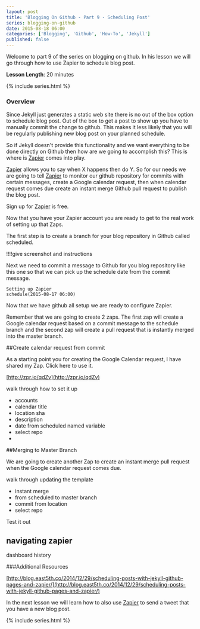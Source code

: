 ```yaml
---
layout: post
title: 'Blogging On Github - Part 9 - Scheduling Post'
series: blogging-on-github 
date: 2015-08-18 06:00
categories: ['Blogging', 'Github', 'How-To', 'Jekyll']
published: false
---
```


Welcome to part 9 of the series on blogging on  github.  In his lesson we will go through how to use Zapier to schedule blog post.  
 
**Lesson Length**:  20 minutes
 
{% include series.html %}

### Overview 

Since Jekyll just generates a static web site there is no out of the box option to schedule blog post.  Out of the box to get a post to show up you have to manually commit the change to github.    This makes it less likely that you will be regularly publishing new blog post on your planned schedule.  

So if Jekyll doesn't provide this functionality and we want everything to be done directly on Github then how are we going to accomplish this?  This is where is [Zapier](http::/zapier.com) comes into play.

 [Zapier](http::/zapier.com) allows you to say when X happens then do Y.   So for our needs we are going to tell [Zapier](http::/zapier.com) to monitor our github repository for commits with certain messages, create a Google calendar request, then when calendar request comes due create an instant merge Github pull request to publish the blog post.   

Sign up for  [Zapier](http::/zapier.com) is free.   

Now that you have your Zapier account you are ready to get to the real work of setting up that Zaps. 

The first step is to create a branch for your blog repository in Github called scheduled. 

!!!!give screenshot and instructions 
	
Next we need  to commit a message to Github for you blog repository like this one so that we can pick up the schedule date from the commit message.

	Setting up Zapier 
	schedule(2015-08-17 06:00)

Now that we have github all setup we are ready to configure Zapier.  

Remember that we are going to create 2 zaps.  The first zap will create a Google calendar request based on a commit message to the schedule branch and the  second zap will create a pull request that is instantly merged into the master branch.  

##Create calendar request from commit

As a starting point you for creating the Google Calendar request, I have shared my Zap.  Click here to use it.

[http://zpr.io/qdZv](http://zpr.io/qdZv)
 

walk through how to set it up

* accounts
* calendar title
* location sha 
* description
* date from scheduled  named variable
* select repo
* 

##Merging to Master Branch 

We are going to create another Zap to create an instant merge pull request when the Google calendar request comes due.   


walk through updating the template

* instant merge
* from scheduled to master branch
* commit from location
* select repo


Test it out 

 
## navigating zapier 

dashboard 
history

###Additional Resources

[http://blog.east5th.co/2014/12/29/scheduling-posts-with-jekyll-github-pages-and-zapier/](http://blog.east5th.co/2014/12/29/scheduling-posts-with-jekyll-github-pages-and-zapier/)


In the next lesson we will learn how to also use [Zapier](http://Zapier.com) to send a tweet  that you have a new blog post.   

{% include series.html %}

	